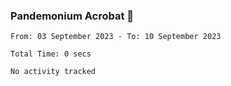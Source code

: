 ### Pandemonium Acrobat 🤸

<!--START_SECTION:waka-->

```all_time
From: 03 September 2023 - To: 10 September 2023

Total Time: 0 secs

No activity tracked
```

<!--END_SECTION:waka-->
